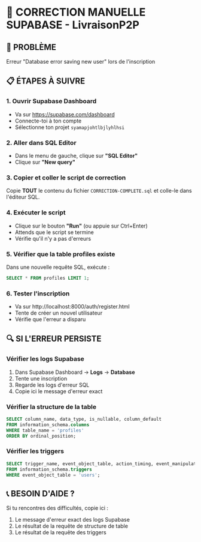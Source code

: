 # 🔧 CORRECTION MANUELLE SUPABASE - LivraisonP2P

## 🚨 PROBLÈME
Erreur "Database error saving new user" lors de l'inscription

## 📋 ÉTAPES À SUIVRE

### 1. **Ouvrir Supabase Dashboard**
- Va sur https://supabase.com/dashboard
- Connecte-toi à ton compte
- Sélectionne ton projet `syamapjohtlbjlyhlhsi`

### 2. **Aller dans SQL Editor**
- Dans le menu de gauche, clique sur **"SQL Editor"**
- Clique sur **"New query"**

### 3. **Copier et coller le script de correction**
Copie **TOUT** le contenu du fichier `CORRECTION-COMPLETE.sql` et colle-le dans l'éditeur SQL.

### 4. **Exécuter le script**
- Clique sur le bouton **"Run"** (ou appuie sur Ctrl+Enter)
- Attends que le script se termine
- Vérifie qu'il n'y a pas d'erreurs

### 5. **Vérifier que la table profiles existe**
Dans une nouvelle requête SQL, exécute :
```sql
SELECT * FROM profiles LIMIT 1;
```

### 6. **Tester l'inscription**
- Va sur http://localhost:8000/auth/register.html
- Tente de créer un nouvel utilisateur
- Vérifie que l'erreur a disparu

## 🔍 SI L'ERREUR PERSISTE

### Vérifier les logs Supabase
1. Dans Supabase Dashboard → **Logs** → **Database**
2. Tente une inscription
3. Regarde les logs d'erreur SQL
4. Copie ici le message d'erreur exact

### Vérifier la structure de la table
```sql
SELECT column_name, data_type, is_nullable, column_default
FROM information_schema.columns
WHERE table_name = 'profiles'
ORDER BY ordinal_position;
```

### Vérifier les triggers
```sql
SELECT trigger_name, event_object_table, action_timing, event_manipulation
FROM information_schema.triggers 
WHERE event_object_table = 'users';
```

## 📞 BESOIN D'AIDE ?
Si tu rencontres des difficultés, copie ici :
1. Le message d'erreur exact des logs Supabase
2. Le résultat de la requête de structure de table
3. Le résultat de la requête des triggers 